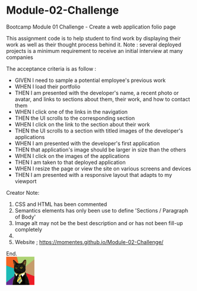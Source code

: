 # Module-02-Challenge
Bootcamp Module 01 Challenge - Create a web application folio page

This assignment code is to help student to find work by displaying their work as well as their thought process behind it. Note : several deployed projects is a minimum requirement to receive an initial interview at many companies

The acceptance criteria is as follow :
- GIVEN I need to sample a potential employee's previous work
- WHEN I load their portfolio
- THEN I am presented with the developer's name, a recent photo or avatar, and links to sections about them, their work, and how to contact them
- WHEN I click one of the links in the navigation
- THEN the UI scrolls to the corresponding section
- WHEN I click on the link to the section about their work
- THEN the UI scrolls to a section with titled images of the developer's applications
- WHEN I am presented with the developer's first application
- THEN that application's image should be larger in size than the others
- WHEN I click on the images of the applications
- THEN I am taken to that deployed application
- WHEN I resize the page or view the site on various screens and devices
- THEN I am presented with a responsive layout that adapts to my viewport

Creator Note:
1. CSS and HTML has been commented
2. Semantics elements has only been use to define 'Sections / Paragraph of Body'
3. Image alt may not be the best description and or has not been fill-up completely
4. 
4. Website ; https://momentes.github.io/Module-02-Challenge/

        
End.        
<img src="images/business-cat1.jpg" width=15%>